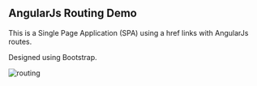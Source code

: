 ## AngularJs Routing Demo

This is a Single Page Application (SPA) using a href links with AngularJs routes.

Designed using Bootstrap.

![routing](https://user-images.githubusercontent.com/10501925/38312462-2227a036-3822-11e8-9849-dcc82d13f05e.jpg)
